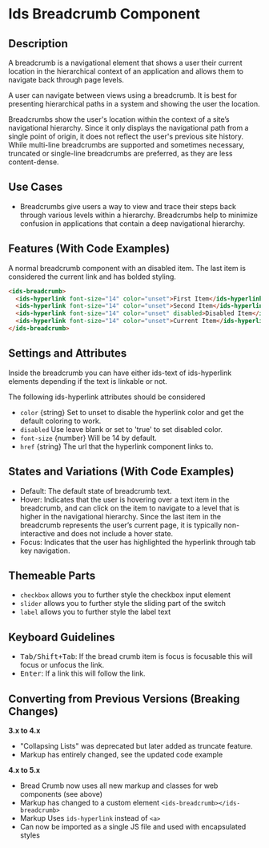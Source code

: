 # Ids Breadcrumb Component

## Description

A breadcrumb is a navigational element that shows a user their current location in the hierarchical context of an application and allows them to navigate back through page levels.

A user can navigate between views using a breadcrumb. It is best for presenting hierarchical paths in a system and showing the user the location.

Breadcrumbs show the user's location within the context of a site’s navigational hierarchy. Since it only displays the navigational path from a single point of origin, it does not reflect the user's previous site history. While multi-line breadcrumbs are supported and sometimes necessary, truncated or single-line breadcrumbs are preferred, as they are less content-dense.

## Use Cases

- Breadcrumbs give users a way to view and trace their steps back through various levels within a hierarchy. Breadcrumbs help to minimize confusion in applications that contain a deep navigational hierarchy.

## Features (With Code Examples)

A normal breadcrumb component with an disabled item. The last item is considered the current link and has bolded styling.

```html
<ids-breadcrumb>
  <ids-hyperlink font-size="14" color="unset">First Item</ids-hyperlink>
  <ids-hyperlink font-size="14" color="unset">Second Item</ids-hyperlink>
  <ids-hyperlink font-size="14" color="unset" disabled>Disabled Item</ids-hyperlink>
  <ids-hyperlink font-size="14" color="unset">Current Item</ids-hyperlink>
</ids-breadcrumb>
```

## Settings and Attributes

Inside the breadcrumb you can have either ids-text of ids-hyperlink elements depending if the text is linkable or not.

The following ids-hyperlink attributes should be considered

- `color` {string} Set to unset to disable the hyperlink color and get the default coloring to work.
- `disabled` Use leave blank or set to 'true' to set disabled color.
- `font-size` {number} Will be 14 by default.
- `href` {string} The url that the hyperlink component links to.

## States and Variations (With Code Examples)

- Default: The default state of breadcrumb text.
- Hover: Indicates that the user is hovering over a text item in the breadcrumb, and can click on the item to navigate to a level that is higher in the navigational hierarchy. Since the last item in the breadcrumb represents the user’s current page, it is typically non-interactive and does not include a hover state.
- Focus: Indicates that the user has highlighted the hyperlink through tab key navigation.

## Themeable Parts

- `checkbox` allows you to further style the checkbox input element
- `slider` allows you to further style the sliding part of the switch
- `label` allows you to further style the label text

## Keyboard Guidelines

- <kbd>Tab/Shift+Tab</kbd>: If the bread crumb item is focus is focusable this will focus or unfocus the link.
- <kbd>Enter</kbd>: If a link this will follow the link.

## Converting from Previous Versions (Breaking Changes)

**3.x to 4.x**
- "Collapsing Lists" was deprecated but later added as truncate feature.
- Markup has entirely changed, see the updated code example

**4.x to 5.x**
- Bread Crumb now uses all new markup and classes for web components (see above)
- Markup has changed to a custom element `<ids-breadcrumb></ids-breadcrumb>`
- Markup Uses `ids-hyperlink` instead of `<a>`
- Can now be imported as a single JS file and used with encapsulated styles
